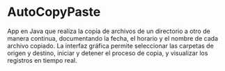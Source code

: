 # AutoCopyPaste
App en Java que realiza la copia de archivos de un directorio a otro de manera continua, documentando la fecha, el horario y el nombre de cada archivo copiado. La interfaz gráfica permite seleccionar las carpetas de origen y destino, iniciar y detener el proceso de copia, y visualizar los registros en tiempo real.

